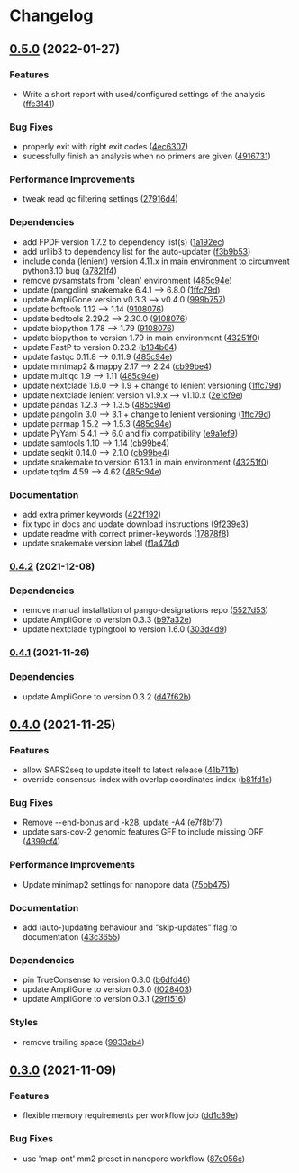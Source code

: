 # Changelog

## [0.5.0](https://www.github.com/RIVM-bioinformatics/SARS2seq/compare/v0.4.2...v0.5.0) (2022-01-27)


### Features

* Write a short report with used/configured settings of the analysis ([ffe3141](https://www.github.com/RIVM-bioinformatics/SARS2seq/commit/ffe3141c2b3af151a108a2d768584e6d30cc1557))


### Bug Fixes

* properly exit with right exit codes ([4ec6307](https://www.github.com/RIVM-bioinformatics/SARS2seq/commit/4ec630723960f41f47c53e668d89f0f8a2cf1f8f))
* sucessfully finish an analysis when no primers are given ([4916731](https://www.github.com/RIVM-bioinformatics/SARS2seq/commit/491673192ea83293fb2fe639e833e7d712ea311e))


### Performance Improvements

* tweak read qc filtering settings ([27916d4](https://www.github.com/RIVM-bioinformatics/SARS2seq/commit/27916d4a9dc6be9b402223eed36654886b55b541))


### Dependencies

* add FPDF version 1.7.2 to dependency list(s) ([1a192ec](https://www.github.com/RIVM-bioinformatics/SARS2seq/commit/1a192ecc146bd2d6eb1f07c0ea3f12331a042cf1))
* add urllib3 to dependency list for the auto-updater ([f3b9b53](https://www.github.com/RIVM-bioinformatics/SARS2seq/commit/f3b9b536228dd077a77e56d414b394c161ece147))
* include conda (lenient) version 4.11.x in main environment to circumvent python3.10 bug ([a7821f4](https://www.github.com/RIVM-bioinformatics/SARS2seq/commit/a7821f463dd6157bea2e109f17cab9002cd138e1))
* remove pysamstats from 'clean' environment ([485c94e](https://www.github.com/RIVM-bioinformatics/SARS2seq/commit/485c94ed732057a572f6a3e631aa5618f286e9cf))
* update (pangolin) snakemake 6.4.1 --> 6.8.0 ([1ffc79d](https://www.github.com/RIVM-bioinformatics/SARS2seq/commit/1ffc79dbb1669cf5df06b997ba28786690e9bde3))
* update AmpliGone version v0.3.3 --> v0.4.0 ([999b757](https://www.github.com/RIVM-bioinformatics/SARS2seq/commit/999b757518e40d6ea10fbd31ef35d7da81ff8772))
* update bcftools 1.12 --> 1.14 ([9108076](https://www.github.com/RIVM-bioinformatics/SARS2seq/commit/91080763fdfb65d4bb90372c7cef7d8302606f7b))
* update bedtools 2.29.2 --> 2.30.0 ([9108076](https://www.github.com/RIVM-bioinformatics/SARS2seq/commit/91080763fdfb65d4bb90372c7cef7d8302606f7b))
* update biopython 1.78 --> 1.79 ([9108076](https://www.github.com/RIVM-bioinformatics/SARS2seq/commit/91080763fdfb65d4bb90372c7cef7d8302606f7b))
* update biopython to version 1.79 in main environment ([43251f0](https://www.github.com/RIVM-bioinformatics/SARS2seq/commit/43251f09945d78cd3a7952d24256e8c703a915f9))
* update FastP to version 0.23.2 ([b134b64](https://www.github.com/RIVM-bioinformatics/SARS2seq/commit/b134b64644dbdb3af93c1bba3d23d3d50660e557))
* update fastqc 0.11.8 --> 0.11.9 ([485c94e](https://www.github.com/RIVM-bioinformatics/SARS2seq/commit/485c94ed732057a572f6a3e631aa5618f286e9cf))
* update minimap2 & mappy 2.17 --> 2.24 ([cb99be4](https://www.github.com/RIVM-bioinformatics/SARS2seq/commit/cb99be4361fbe232be214f0c1c556e560bf76201))
* update multiqc 1.9 --> 1.11 ([485c94e](https://www.github.com/RIVM-bioinformatics/SARS2seq/commit/485c94ed732057a572f6a3e631aa5618f286e9cf))
* update nextclade 1.6.0 --> 1.9 + change to lenient versioning ([1ffc79d](https://www.github.com/RIVM-bioinformatics/SARS2seq/commit/1ffc79dbb1669cf5df06b997ba28786690e9bde3))
* update nextclade lenient version v1.9.x --> v1.10.x ([2e1cf9e](https://www.github.com/RIVM-bioinformatics/SARS2seq/commit/2e1cf9ef2ef8c81bbb6219852df929a2f0fd684a))
* update pandas 1.2.3 --> 1.3.5 ([485c94e](https://www.github.com/RIVM-bioinformatics/SARS2seq/commit/485c94ed732057a572f6a3e631aa5618f286e9cf))
* update pangolin 3.0 --> 3.1 + change to lenient versioning ([1ffc79d](https://www.github.com/RIVM-bioinformatics/SARS2seq/commit/1ffc79dbb1669cf5df06b997ba28786690e9bde3))
* update parmap 1.5.2 --> 1.5.3 ([485c94e](https://www.github.com/RIVM-bioinformatics/SARS2seq/commit/485c94ed732057a572f6a3e631aa5618f286e9cf))
* update PyYaml 5.4.1 --> 6.0 and fix compatibility ([e9a1ef9](https://www.github.com/RIVM-bioinformatics/SARS2seq/commit/e9a1ef955948ec30ecb6960a69e9da7d4ef8bd27))
* update samtools 1.10 --> 1.14 ([cb99be4](https://www.github.com/RIVM-bioinformatics/SARS2seq/commit/cb99be4361fbe232be214f0c1c556e560bf76201))
* update seqkit 0.14.0 --> 2.1.0 ([cb99be4](https://www.github.com/RIVM-bioinformatics/SARS2seq/commit/cb99be4361fbe232be214f0c1c556e560bf76201))
* update snakemake to version 6.13.1 in main environment ([43251f0](https://www.github.com/RIVM-bioinformatics/SARS2seq/commit/43251f09945d78cd3a7952d24256e8c703a915f9))
* update tqdm 4.59 --> 4.62 ([485c94e](https://www.github.com/RIVM-bioinformatics/SARS2seq/commit/485c94ed732057a572f6a3e631aa5618f286e9cf))


### Documentation

* add extra primer keywords ([422f192](https://www.github.com/RIVM-bioinformatics/SARS2seq/commit/422f19238d4f91155bd9e6aafba3a8c1dd56aa6a))
* fix typo in docs and update download instructions ([9f239e3](https://www.github.com/RIVM-bioinformatics/SARS2seq/commit/9f239e3bf778f2df103a2fc51b0343cd68261b8d))
* update readme with correct primer-keywords ([17878f8](https://www.github.com/RIVM-bioinformatics/SARS2seq/commit/17878f84d18774e3e0408dcf13bc555b45b3171c))
* update snakemake version label ([f1a474d](https://www.github.com/RIVM-bioinformatics/SARS2seq/commit/f1a474df2cb7556768aabd839a2d9e22910719cd))

### [0.4.2](https://www.github.com/RIVM-bioinformatics/SARS2seq/compare/v0.4.1...v0.4.2) (2021-12-08)


### Dependencies

* remove manual installation of pango-designations repo ([5527d53](https://www.github.com/RIVM-bioinformatics/SARS2seq/commit/5527d53f554203c5ac59d45df124247ab6eb5396))
* update AmpliGone to version 0.3.3 ([b97a32e](https://www.github.com/RIVM-bioinformatics/SARS2seq/commit/b97a32ea64054d1581761a9c0e82d0f31b89039e))
* update nextclade typingtool to version 1.6.0 ([303d4d9](https://www.github.com/RIVM-bioinformatics/SARS2seq/commit/303d4d9ebc7a6fff966ef4f7a4bd1c1a130c84f8))

### [0.4.1](https://www.github.com/RIVM-bioinformatics/SARS2seq/compare/v0.4.0...v0.4.1) (2021-11-26)


### Dependencies

* update AmpliGone to version 0.3.2 ([d47f62b](https://www.github.com/RIVM-bioinformatics/SARS2seq/commit/d47f62bd7c8eb632e1f492492efcc76a95ff0ea4))

## [0.4.0](https://www.github.com/RIVM-bioinformatics/SARS2seq/compare/v0.3.0...v0.4.0) (2021-11-25)


### Features

* allow SARS2seq to update itself to latest release ([41b711b](https://www.github.com/RIVM-bioinformatics/SARS2seq/commit/41b711b6de543d5a6bae2ec6aa10a8afb2ad4917))
* override consensus-index with overlap coordinates index ([b81fd1c](https://www.github.com/RIVM-bioinformatics/SARS2seq/commit/b81fd1cf16e95bc113f5598b3094b0262cce1b95))


### Bug Fixes

* Remove --end-bonus and -k28, update -A4 ([e7f8bf7](https://www.github.com/RIVM-bioinformatics/SARS2seq/commit/e7f8bf7000f223761df736a83f2bf4b18c81d60c))
* update sars-cov-2 genomic features GFF to include missing ORF ([4399cf4](https://www.github.com/RIVM-bioinformatics/SARS2seq/commit/4399cf4ba6ef45a68225dad2c1139b74348bf1cc))


### Performance Improvements

* Update minimap2 settings for nanopore data ([75bb475](https://www.github.com/RIVM-bioinformatics/SARS2seq/commit/75bb47546a4a108a003c7e694df9ba58972a80bc))


### Documentation

* add (auto-)updating behaviour and "skip-updates" flag to documentation ([43c3655](https://www.github.com/RIVM-bioinformatics/SARS2seq/commit/43c36558dfd9f7dd1cf910005ae91facd8c2c439))


### Dependencies

* pin TrueConsense to version 0.3.0 ([b6dfd46](https://www.github.com/RIVM-bioinformatics/SARS2seq/commit/b6dfd46bf8ad56b87dca6a528efec51d733172a3))
* update AmpliGone to version 0.3.0 ([f028403](https://www.github.com/RIVM-bioinformatics/SARS2seq/commit/f0284030361b5d0bcf0153ea02715efe758c5b35))
* update AmpliGone to version 0.3.1 ([29f1516](https://www.github.com/RIVM-bioinformatics/SARS2seq/commit/29f15168fd21c69b7ccdc8c1917da53f10da0253))


### Styles

* remove trailing space ([9933ab4](https://www.github.com/RIVM-bioinformatics/SARS2seq/commit/9933ab4c7d27535f6688bc39fc164ebc0eade6d2))

## [0.3.0](https://www.github.com/RIVM-bioinformatics/SARS2seq/compare/v0.2.2...v0.3.0) (2021-11-09)


### Features

* flexible memory requirements per workflow job ([dd1c89e](https://www.github.com/RIVM-bioinformatics/SARS2seq/commit/dd1c89e2ddf6f3b7bec0ca48452aabce69da2942))


### Bug Fixes

* use 'map-ont' mm2 preset in nanopore workflow ([87e056c](https://www.github.com/RIVM-bioinformatics/SARS2seq/commit/87e056c03329638ec95e00533e2e16d80424ae52))
